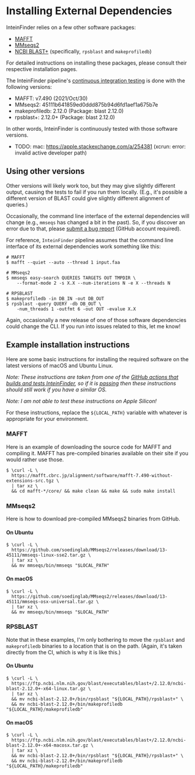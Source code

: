# Installing External Dependencies

InteinFinder relies on a few other software packages:

- [MAFFT](https://mafft.cbrc.jp/alignment/software/)
- [MMseqs2](https://github.com/soedinglab/MMseqs2)
- [NCBI BLAST+](https://ftp.ncbi.nlm.nih.gov/blast/executables/blast+/2.12.0/) (specifically, `rpsblast` and `makeprofiledb`)

For detailed instructions on installing these packages, please consult their respective installation pages.

The InteinFinder pipeline's [continuous integration testing](https://github.com/mooreryan/InteinFinder/actions) is done with the following versions:

- MAFFT: v7.490 (2021/Oct/30)
- MMseqs2: 45111b641859ed0ddd875b94d6fd1aef1a675b7e
- makeprofiledb: 2.12.0 (Package: blast 2.12.0)
- rpsblast+: 2.12.0+ (Package: blast 2.12.0)

In other words, InteinFinder is continuously tested with those software versions.

- TODO: mac: https://apple.stackexchange.com/a/254381 (xcrun: error: invalid active developer path)

## Using other versions

Other versions will likely work too, but they may give slightly different output, causing the tests to fail if you run them locally.  (E.g., it's possible a different version of BLAST could give slightly different alignment of queries.)

Occasionally, the command line interface of the external dependencies will change (e.g., `mmseqs` has changed a bit in the past).  So, if you discover an error due to that, please [submit a bug report](https://github.com/mooreryan/InteinFinder/issues) (GitHub account required).

For reference, `InteinFinder` pipeline assumes that the command line interface of its external dependencies work something like this:

```
# MAFFT
$ mafft --quiet --auto --thread 1 input.faa

# MMseqs2
$ mmseqs easy-search QUERIES TARGETS OUT TMPDIR \
    --format-mode 2 -s X.X --num-iterations N -e X --threads N

# RPSBLAST
$ makeprofiledb -in DB_IN -out DB_OUT
$ rpsblast -query QUERY -db DB_OUT \
    -num_threads 1 -outfmt 6 -out OUT -evalue X.X
```

Again, occasionally a new release of one of those software dependencies could change the CLI.  If you run into issues related to this, let me know!

## Example installation instructions

Here are some basic instructions for installing the required software on the latest versions of macOS and Ubuntu Linux.

*Note: These instructions are taken from one of the [GitHub actions that builds and tests InteinFinder](https://github.com/mooreryan/InteinFinder/blob/master/.github/workflows/build_and_test.yml), so if it is [passing](https://github.com/mooreryan/InteinFinder/actions/workflows/build_and_test.yml) then these instructions should still work if you have a similar OS.*

*Note: I am not able to test these instructions on Apple Silicon!*

For these instructions, replace the `${LOCAL_PATH}` variable with whatever is appropriate for your environment.

### MAFFT

Here is an example of downloading the source code for MAFFT and compiling it.  MAFFT has pre-compiled binaries available on their site if you would rather use those.

```
$ \curl -L \
  https://mafft.cbrc.jp/alignment/software/mafft-7.490-without-extensions-src.tgz \
  | tar xz \
  && cd mafft-*/core/ && make clean && make && sudo make install
```

### MMseqs2

Here is how to download pre-compiled MMseqs2 binaries from GitHub.

#### On Ubuntu

```
$ \curl -L \
  https://github.com/soedinglab/MMseqs2/releases/download/13-45111/mmseqs-linux-sse2.tar.gz \
  | tar xz \
  && mv mmseqs/bin/mmseqs "$LOCAL_PATH"
```

#### On macOS

```
$ \curl -L \
  https://github.com/soedinglab/MMseqs2/releases/download/13-45111/mmseqs-osx-universal.tar.gz \
  | tar xz \
  && mv mmseqs/bin/mmseqs "$LOCAL_PATH"
```

### RPSBLAST

Note that in these examples, I'm only bothering to move the `rpsblast` and `makeprofiledb` binaries to a location that is on the path.  (Again, it's taken directly from the CI, which is why it is like this.)

#### On Ubuntu

```
$ \curl -L \
  https://ftp.ncbi.nlm.nih.gov/blast/executables/blast+/2.12.0/ncbi-blast-2.12.0+-x64-linux.tar.gz \
  | tar xz \
  && mv ncbi-blast-2.12.0+/bin/rpsblast "${LOCAL_PATH}/rpsblast+" \
  && mv ncbi-blast-2.12.0+/bin/makeprofiledb "${LOCAL_PATH}/makeprofiledb"
```

#### On macOS

```
$ \curl -L \
  https://ftp.ncbi.nlm.nih.gov/blast/executables/blast+/2.12.0/ncbi-blast-2.12.0+-x64-macosx.tar.gz \
  | tar xz \
  && mv ncbi-blast-2.12.0+/bin/rpsblast "${LOCAL_PATH}/rpsblast+" \
  && mv ncbi-blast-2.12.0+/bin/makeprofiledb "${LOCAL_PATH}/makeprofiledb"
```
